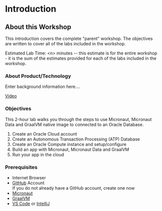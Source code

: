 # Introduction

## About this Workshop

This introduction covers the complete "parent" workshop. The objectives are written to cover all of the labs included in the workshop.

Estimated Lab Time: &lt;n&gt; minutes -- this estimate is for the entire workshop - it is the sum of the estimates provided for each of the labs included in the workshop.

### About Product/Technology
Enter background information here....

  [Video](youtube:zNKxJjkq0Pw)

### Objectives

This 2-hour lab walks you through the steps to use Micronaut, Micronaut Data
and GraalVM native image to connected to an Oracle Database.

1. Create an Oracle Cloud account
2. Create an Autonomous Transaction Processing (ATP) Database
3. Create an Oracle Compute instance and setup/configure
4. Build an app with Micronaut, Micronaut Data and GraalVM
5. Run your app in the cloud

### Prerequisites

* Internet Browser
* [GitHub](https://github.com/) Account  
   If you do not already have a GitHub account, create one now
* [Micronaut](https://micronaut.io/download.html)
* [GraalVM](https://github.com/graalvm/graalvm-ce-builds/releases/tag/vm-20.1.0)
* [VS Code](https://www.google.com/url?sa=t&rct=j&q=&esrc=s&source=web&cd=&cad=rja&uact=8&ved=2ahUKEwjijsO-we7qAhVjMX0KHdJTCgYQFjAAegQIBRAB&url=https%3A%2F%2Fcode.visualstudio.com%2Fdownload&usg=AOvVaw11fc5fOXYIyxQh75jYLjXg) or [IntelliJ](https://www.jetbrains.com/idea/download/#section=mac)
